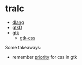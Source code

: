 # tralc

- [dlang](https://dlang.org/)
- [gtkD](https://github.com/gtkd-developers/GtkD/)
- [gtk](https://www.gtk.org/)
    - [gtk-css](https://developer.gnome.org/gtk3/stable/chap-css-overview.html)

Some takeaways:
- remember [priority](https://developer.gnome.org/gtk3/stable/GtkStyleProvider.html#GTK-STYLE-PROVIDER-PRIORITY-APPLICATION:CAPS) for css in gtk